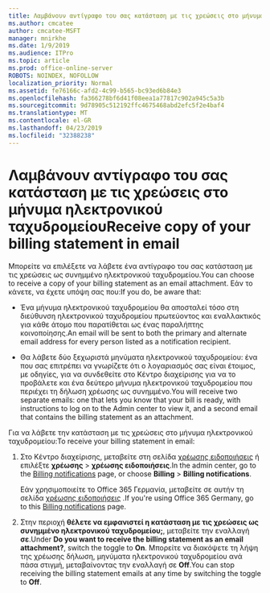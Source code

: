 ```yaml
---
title: Λαμβάνουν αντίγραφο του σας κατάσταση με τις χρεώσεις στο μήνυμα ηλεκτρονικού ταχυδρομείου
ms.author: cmcatee
author: cmcatee-MSFT
manager: mnirkhe
ms.date: 1/9/2019
ms.audience: ITPro
ms.topic: article
ms.prod: office-online-server
ROBOTS: NOINDEX, NOFOLLOW
localization_priority: Normal
ms.assetid: fe76166c-afd2-4c99-b565-bc93ed6b84e3
ms.openlocfilehash: fa366278bf6d41f08eea1a77817c902a945c5a3b
ms.sourcegitcommit: 9d78905c512192ffc4675468abd2efc5f2e4baf4
ms.translationtype: MT
ms.contentlocale: el-GR
ms.lasthandoff: 04/23/2019
ms.locfileid: "32388238"
---
```

# <a name="receive-copy-of-your-billing-statement-in-email"></a><span data-ttu-id="6ec87-102">Λαμβάνουν αντίγραφο του σας κατάσταση με τις χρεώσεις στο μήνυμα ηλεκτρονικού ταχυδρομείου</span><span class="sxs-lookup"><span data-stu-id="6ec87-102">Receive copy of your billing statement in email</span></span>
<span data-ttu-id="6ec87-103">Μπορείτε να επιλέξετε να λάβετε ένα αντίγραφο του σας κατάσταση με τις χρεώσεις ως συνημμένο ηλεκτρονικού ταχυδρομείου.</span><span class="sxs-lookup"><span data-stu-id="6ec87-103">You can choose to receive a copy of your billing statement as an email attachment.</span></span> <span data-ttu-id="6ec87-104">Εάν το κάνετε, να έχετε υπόψη σας που:</span><span class="sxs-lookup"><span data-stu-id="6ec87-104">If you do, be aware that:</span></span>
  
- <span data-ttu-id="6ec87-105">Ένα μήνυμα ηλεκτρονικού ταχυδρομείου θα αποσταλεί τόσο στη διεύθυνση ηλεκτρονικού ταχυδρομείου πρωτεύοντος και εναλλακτικός για κάθε άτομο που παρατίθεται ως ένας παραλήπτης κοινοποίησης.</span><span class="sxs-lookup"><span data-stu-id="6ec87-105">An email will be sent to both the primary and alternate email address for every person listed as a notification recipient.</span></span>
    
- <span data-ttu-id="6ec87-106">Θα λάβετε δύο ξεχωριστά μηνύματα ηλεκτρονικού ταχυδρομείου: ένα που σας επιτρέπει να γνωρίζετε ότι ο λογαριασμός σας είναι έτοιμος, με οδηγίες, για να συνδεθείτε στο Κέντρο διαχείρισης για να το προβάλετε και ένα δεύτερο μήνυμα ηλεκτρονικού ταχυδρομείου που περιέχει τη δήλωση χρέωσης ως συνημμένο.</span><span class="sxs-lookup"><span data-stu-id="6ec87-106">You will receive two separate emails: one that lets you know that your bill is ready, with instructions to log on to the Admin center to view it, and a second email that contains the billing statement as an attachment.</span></span>
    
<span data-ttu-id="6ec87-107">Για να λάβετε την κατάσταση με τις χρεώσεις στο μήνυμα ηλεκτρονικού ταχυδρομείου:</span><span class="sxs-lookup"><span data-stu-id="6ec87-107">To receive your billing statement in email:</span></span>
  
1. <span data-ttu-id="6ec87-108">Στο Κέντρο διαχείρισης, μεταβείτε στη σελίδα [χρέωσης ειδοποιήσεις](https://go.microsoft.com/fwlink/p/?linkid=853212) ή επιλέξτε **χρέωσης** \> **χρέωσης ειδοποιήσεις**.</span><span class="sxs-lookup"><span data-stu-id="6ec87-108">In the admin center, go to the [Billing notifications](https://go.microsoft.com/fwlink/p/?linkid=853212) page, or choose **Billing** \> **Billing notifications**.</span></span>
    
    <span data-ttu-id="6ec87-109">Εάν χρησιμοποιείτε το Office 365 Γερμανία, μεταβείτε σε αυτήν τη σελίδα [χρέωσης ειδοποιήσεις](https://go.microsoft.com/fwlink/p/?linkid=853213) .</span><span class="sxs-lookup"><span data-stu-id="6ec87-109">If you're using Office 365 Germany, go to this [Billing notifications](https://go.microsoft.com/fwlink/p/?linkid=853213) page.</span></span> 
    
2. <span data-ttu-id="6ec87-110">Στην περιοχή **θέλετε να εμφανιστεί η κατάσταση με τις χρεώσεις ως συνημμένο ηλεκτρονικού ταχυδρομείου;**, μεταβείτε την εναλλαγή **σε**.</span><span class="sxs-lookup"><span data-stu-id="6ec87-110">Under **Do you want to receive the billing statement as an email attachment?**, switch the toggle to **On**.</span></span> <span data-ttu-id="6ec87-111">Μπορείτε να διακόψετε τη λήψη της χρέωσης δήλωση, μηνύματα ηλεκτρονικού ταχυδρομείου ανά πάσα στιγμή, μεταβαίνοντας την εναλλαγή σε **Off**.</span><span class="sxs-lookup"><span data-stu-id="6ec87-111">You can stop receiving the billing statement emails at any time by switching the toggle to **Off**.</span></span>
    


